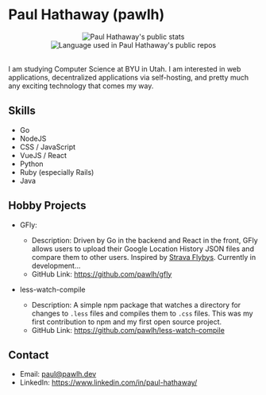 # Paul Hathaway (pawlh)

<div align="center">
    <img width="" src="https://gh-stats.pawlh.dev/api?username=pawlh&count_private=true&show_icons=true&card_width=350&custom_title=My%20stats" alt="Paul Hathaway's public stats" />
    <img width="" src="https://gh-stats.pawlh.dev/api/top-langs/?username=pawlh&langs_count=6&layout=compact&card_width=200&custom_title=Public%20repos" alt="Language used in Paul Hathaway's public repos" />
  <br />
  <br />
</div>

I am studying Computer Science at BYU in Utah. I am interested in web applications, decentralized applications via self-hosting, and pretty much any exciting technology that comes my way.

## Skills

- Go
- NodeJS
- CSS / JavaScript
- VueJS / React
- Python
- Ruby (especially Rails)
- Java

## Hobby Projects

- GFly:

  - Description: Driven by Go in the backend and React in the front, GFly allows users to upload their Google Location History JSON files and compare them to other users. Inspired by [Strava Flybys](https://labs.strava.com/flyby/). Currently in development...
  - GitHub Link: https://github.com/pawlh/gfly

- less-watch-compile
  - Description: A simple npm package that watches a directory for changes to `.less` files and compiles them to `.css` files. This was my first contribution to npm and my first open source project.
  - GitHub Link: https://github.com/pawlh/less-watch-compile

## Contact

- Email: paul@pawlh.dev
- LinkedIn: https://www.linkedin.com/in/paul-hathaway/
